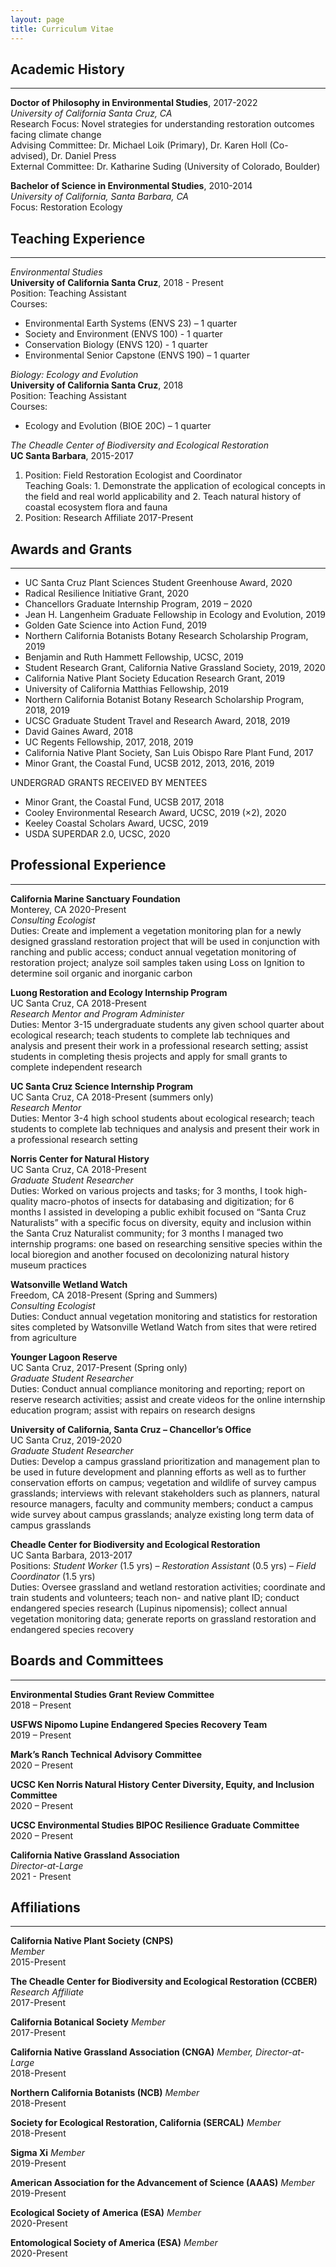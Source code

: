 ```yaml
---
layout: page
title: Curriculum Vitae
---
```


## Academic History
---------
**Doctor of Philosophy in Environmental Studies**, 2017-2022  
*University of California Santa Cruz, CA*  
Research Focus: Novel strategies for understanding restoration outcomes facing climate change  
Advising Committee: Dr. Michael Loik (Primary), Dr. Karen Holl (Co-advised), Dr. Daniel Press                     
External Committee: Dr. Katharine Suding (University of Colorado, Boulder)

**Bachelor of Science in Environmental Studies**, 2010-2014  
*University of California, Santa Barbara, CA*  
Focus: Restoration Ecology


## Teaching Experience
--------------------

*Environmental Studies*  
**University of California Santa Cruz**, 2018 - Present  
Position: Teaching Assistant  
Courses:
* Environmental Earth Systems (ENVS 23) – 1 quarter
* Society and Environment (ENVS 100) - 1 quarter
* Conservation Biology (ENVS 120) - 1 quarter
* Environmental Senior Capstone (ENVS 190) – 1 quarter


*Biology: Ecology and Evolution*  
**University of California Santa Cruz**, 2018  
Position: Teaching Assistant  
Courses:
* Ecology and Evolution (BIOE 20C) – 1 quarter

*The Cheadle Center of Biodiversity and Ecological Restoration*  
**UC Santa Barbara**, 2015-2017  
1) Position: Field Restoration Ecologist and Coordinator  
Teaching Goals: 1. Demonstrate the application of ecological concepts in the field and real world applicability and 2. Teach natural history of coastal ecosystem flora and fauna
2) Position: Research Affiliate
2017-Present


## Awards and Grants
--------------------

* UC Santa Cruz Plant Sciences Student Greenhouse Award, 2020
* Radical Resilience Initiative Grant, 2020
* Chancellors Graduate Internship Program, 2019 – 2020
* Jean H. Langenheim Graduate Fellowship in Ecology and Evolution, 2019
* Golden Gate Science into Action Fund, 2019
* Northern California Botanists Botany Research Scholarship Program, 2019
* Benjamin and Ruth Hammett Fellowship, UCSC, 2019
* Student Research Grant, California Native Grassland Society, 2019, 2020
* California Native Plant Society Education Research Grant, 2019
* University of California Matthias Fellowship, 2019
* Northern California Botanist Botany Research Scholarship Program, 2018, 2019
* UCSC Graduate Student Travel and Research Award, 2018, 2019
* David Gaines Award, 2018
* UC Regents Fellowship, 2017, 2018, 2019
* California Native Plant Society, San Luis Obispo Rare Plant Fund, 2017
* Minor Grant, the Coastal Fund, UCSB 2012, 2013, 2016, 2019


UNDERGRAD GRANTS RECEIVED BY MENTEES

* Minor Grant, the Coastal Fund, UCSB 2017, 2018
* Cooley Environmental Research Award, UCSC, 2019 (×2), 2020
* Keeley Coastal Scholars Award, UCSC, 2019
* USDA SUPERDAR 2.0, UCSC, 2020



## Professional Experience
--------------------
**California Marine Sanctuary Foundation**  
Monterey, CA 2020-Present  
*Consulting Ecologist*  
Duties: Create and implement a vegetation monitoring plan for a newly designed grassland restoration project that will be used in conjunction with ranching and public access; conduct annual vegetation monitoring of restoration project; analyze soil samples taken using Loss on Ignition to determine soil organic and inorganic carbon

**Luong Restoration and Ecology Internship Program**  
UC Santa Cruz, CA 2018-Present  
*Research Mentor and Program Administer*  
Duties: Mentor 3-15 undergraduate students any given school quarter about ecological research; teach students to complete lab techniques and analysis and present their work in a professional research setting; assist students in completing thesis projects and apply for small grants to complete independent research

**UC Santa Cruz Science Internship Program**  
UC Santa Cruz, CA 2018-Present (summers only)  
*Research Mentor*  
Duties: Mentor 3-4 high school students about ecological research; teach students to complete lab techniques and analysis and present their work in a professional research setting

**Norris Center for Natural History**  
UC Santa Cruz, CA 2018-Present  
*Graduate Student Researcher*  
Duties: Worked on various projects and tasks; for 3 months, I took high-quality macro-photos of insects for databasing and digitization; for 6 months I assisted in developing a public exhibit focused on “Santa Cruz Naturalists” with a specific focus on diversity, equity and inclusion within the Santa Cruz Naturalist community; for 3 months I managed two internship programs: one based on researching sensitive species within the local bioregion and another focused on decolonizing natural history museum practices

**Watsonville Wetland Watch**  
Freedom, CA 2018-Present (Spring and Summers)  
*Consulting Ecologist*  
Duties: Conduct annual vegetation monitoring and statistics for restoration sites completed by Watsonville Wetland Watch from sites that were retired from agriculture

**Younger Lagoon Reserve**  
UC Santa Cruz, 2017-Present (Spring only)  
*Graduate Student Researcher*  
Duties: Conduct annual compliance monitoring and reporting; report on reserve research activities; assist and create videos for the online internship education program; assist with repairs on research designs

**University of California, Santa Cruz – Chancellor’s Office**  
UC Santa Cruz, 2019-2020  
*Graduate Student Researcher*  
Duties: Develop a campus grassland prioritization and management plan to be used in future development and planning efforts as well as to further conservation efforts on campus; vegetation and wildlife of survey campus grasslands; interviews with relevant stakeholders such as planners, natural resource managers, faculty and community members; conduct a campus wide survey about campus grasslands; analyze existing long term data of campus grasslands

**Cheadle Center for Biodiversity and Ecological Restoration**  
UC Santa Barbara, 2013-2017  
Positions: *Student Worker* (1.5 yrs) – *Restoration Assistant* (0.5 yrs) – *Field Coordinator* (1.5 yrs)  
Duties: Oversee grassland and wetland restoration activities; coordinate and train students and volunteers; teach non- and native plant ID; conduct endangered species research (Lupinus nipomensis); collect annual vegetation monitoring data; generate reports on grassland restoration and endangered species recovery 


## Boards and Committees
--------------------
**Environmental Studies Grant Review Committee**  
2018 – Present  

**USFWS Nipomo Lupine Endangered Species Recovery Team**  
2019 – Present  

**Mark’s Ranch Technical Advisory Committee**  
2020 – Present  

**UCSC Ken Norris Natural History Center Diversity, Equity, and Inclusion Committee**  
2020 – Present  

**UCSC Environmental Studies BIPOC Resilience Graduate Committee**  
2020 – Present  

**California Native Grassland Association**  
*Director-at-Large*  
2021 - Present


## Affiliations
--------------------
**California Native Plant Society (CNPS)**  
*Member*  
2015-Present  

**The Cheadle Center for Biodiversity and Ecological Restoration (CCBER)**
*Research Affiliate*  
2017-Present  

**California Botanical Society**
*Member*  
2017-Present  

**California Native Grassland Association (CNGA)**
*Member, Director-at-Large*  
2018-Present  

**Northern California Botanists (NCB)**
*Member*  
2018-Present  

**Society for Ecological Restoration, California (SERCAL)**
*Member*  
2018-Present

**Sigma Xi**
*Member*  
2019-Present

**American Association for the Advancement of Science (AAAS)**
*Member*  
2019-Present

**Ecological Society of America (ESA)**
*Member*  
2020-Present

**Entomological Society of America (ESA)**
*Member*  
2020-Present
